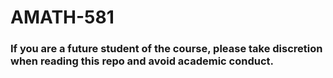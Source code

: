 # AMATH-581

### If you are a future student of the course, please take discretion when reading this repo and avoid academic conduct.

